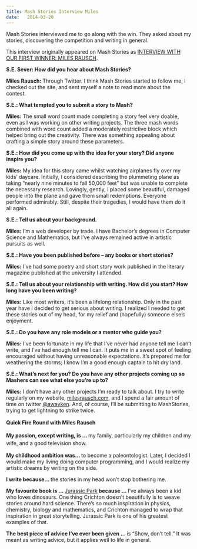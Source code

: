 ```yaml
---
title: Mash Stories Interview Miles
date:   2014-03-20
---
```

Mash Stories interviewed me to go along with the win. They asked about my stories, discovering the competition and writing in general.

<!--more-->

<p>This interview originally appeared on Mash Stories as <a href="http://mashstories.com/interview-miles-rausch/" target="_blank">INTERVIEW WITH OUR FIRST WINNER: MILES RAUSCH</a>.</p>

<p><b>S.E. Sever: How did you hear about Mash Stories?</b></p>
<p><b>Miles Rausch:&nbsp;</b>Through Twitter. I think Mash Stories started to follow me, I checked out the site, and sent myself a note to read more about the contest.</p>

<p><b>S.E.: What tempted you to submit a story to Mash?</b></p>
<p><strong>Miles:</strong> The small word count made completing a story feel very doable, even as I was working on other writing projects. The three mash words combined with word count added a moderately restrictive block which helped bring out the creativity. There was something appealing about crafting a simple story around these parameters.</p>

<p><b>S.E.: How did you come up with the idea for your story? Did anyone inspire you?</b></p>
<p><strong>Miles:</strong> My idea for this story came whilst watching airplanes fly over my kids’ daycare. Initially, I considered describing the plummeting plane as taking “nearly nine minutes to fall 50,000 feet” but was unable to complete the necessary research. Lovingly, gently, I placed some beautiful, damaged people into the plane and gave them small redemptions. Everyone performed admirably. Still, despite their tragedies, I would have them do it all again.</p>

<p><b>S.E.: Tell us about your background.</b></p>
<p><strong>Miles:</strong> I’m a web developer by trade. I have Bachelor’s degrees in Computer Science and Mathematics, but I’ve always remained active in artistic pursuits as well.</p>

<p><b>S.E.: Have you been published before – any books or short stories?</b></p>
<p><strong>Miles:</strong> I’ve had some poetry and short story work published in the literary magazine published at the university I attended.</p>

<p><b>S.E.: Tell us about your relationship with writing. How did you start? How long have you been writing?</b></p>
<p><strong>Miles:</strong> Like most writers, it’s been a lifelong relationship. Only in the past year have I decided to get serious about writing. I realized I needed to get these stories out of my head, for my relief and (hopefully) someone else’s enjoyment.</p>

<p><b>S.E.: Do you have any role models or a mentor who guide you?</b></p>
<p><strong>Miles:</strong> I’ve been fortunate in my life that I’ve never had anyone tell me I can’t write, and I’ve had enough tell me I can. It puts me in a sweet spot of feeling encouraged without having unreasonable expectations. It’s prepared me for weathering the storms; I know I’m a good enough captain to hit dry land.</p>

<p><b>S.E.: What’s next for you? Do you have any other projects coming up so Mashers can see what else you’re up to?</b></p>
<p><strong>Miles:</strong> I don’t have any other projects I’m ready to talk about. I try to write regularly on my website, <a href="http://milesrausch.com" target="_blank">milesrausch.com</a>, and I spend a fair amount of time on twitter <a href="http://twitter.com/awayken" target="_blank">@awayken</a>. And, of course, I’ll be submitting to MashStories, trying to get lightning to strike twice.</p>

<p><b style="line-height: 1.5em;">Quick Fire Round with Miles Rausch</b></p>

<p><b>My passion, except writing, is … </b><span style="line-height: 1.5em;">my family, particularly my children and my wife, and a good television show.</span></p>

<p><b>My childhood ambition was… </b>to become a paleontologist. Later, I decided I would make my living doing computer programming, and I would realize my artistic dreams by writing on the side.</p>

<p><b>I write because… </b>the stories in my head won’t stop bothering me.</p>

<p><b>My favourite book is … </b><a href="http://en.wikipedia.org/wiki/Jurassic_Park_(novel)" target="_blank">Jurassic Park</a><b> because … </b>I’ve always been a kid who loves dinosaurs. One thing Crichton doesn’t beautifully is to weave stories around hard science. There’s so much inspiration in physics, chemistry, biology and mathematics, and Crichton managed to wrap that inspiration in great storytelling. Jurassic Park is one of his greatest examples of that.</p>

<p><b>The best piece of advice I’ve ever been given … </b>is “Show, don’t tell.” It was meant as writing advice, but it applies well to life in general.</p>
